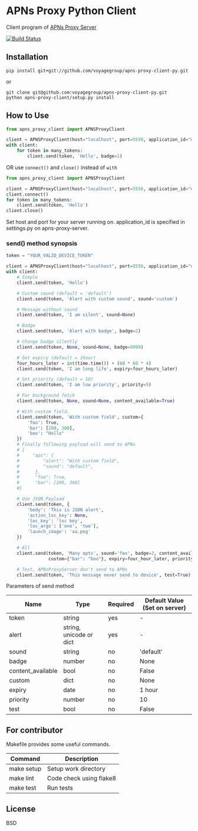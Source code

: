 # APNs Proxy Python Client

Client program of [APNs Proxy Server](https://github.com/voyagegroup/apns-proxy-server)

[![Build Status](https://travis-ci.org/voyagegroup/apns-proxy-client-py.png?branch=master)](https://travis-ci.org/voyagegroup/apns-proxy-client-py)

## Installation

```
pip install git+git://github.com/voyagegroup/apns-proxy-client-py.git
```

or

```
git clone git@github.com:voyagegroup/apns-proxy-client-py.git
python apns-proxy-client/setup.py install
```

## How to Use

```python
from apns_proxy_client import APNSProxyClient

client = APNSProxyClient(host="localhost", port=5556, application_id="myapp")
with client:
    for token in many_tokens:
        client.send(token, 'Hello', badge=1)
```

OR use ```connect()``` and ```close()``` instead of ```with```

```python
from apns_proxy_client import APNSProxyClient

client = APNSProxyClient(host="localhost", port=5556, application_id="myapp")
client.connect()
for token in many_tokens:
    client.send(token, 'Hello')
client.close()
```

Set host and port for your server running on. application_id is specified in settings.py on apns-proxy-server.

### send() method synopsis

```python
token = "YOUR_VALID_DEVICE_TOKEN"

client = APNSProxyClient(host="localhost", port=5556, application_id="myapp")
with client:
    # Simple
    client.send(token, 'Hello')

    # Custom sound (default = 'default')
    client.send(token, 'Alert with custom sound', sound='custom')

    # Message without sound
    client.send(token, 'I am silent', sound=None)

    # Badge
    client.send(token, 'Alert with badge', badge=2)

    # Change badge silently
    client.send(token, None, sound=None, badge=9999)

    # Set expiry (default = 1hour)
    four_hours_later = int(time.time()) + (60 * 60 * 4)
    client.send(token, 'I am long life', expiry=four_hours_later)

    # Set priority (default = 10)
    client.send(token, 'I am low priority', priority=5)

    # For background fetch
    client.send(token, None, sound=None, content_available=True)

    # With custom field.
    client.send(token, 'With custom field', custom={
        'foo': True,
        'bar': [200, 300],
        'boo': "Hello"
    })
    # Finally following payload will send to APNs
    # {
    #     "aps": {
    #         "alert": "With custom field",
    #         "sound": "default",
    #      },
    #      "foo": True,
    #      "bar": [200, 300]
    #}

    # Use JSON Payload
    client.send(token, {
        'body': 'This is JSON alert',
        'action_loc_key': None,
        'loc_key': 'loc key',
        'loc_args': ['one', 'two'],
        'launch_image': 'aa.png'
    })

    # All
    client.send(token, 'Many opts', sound='foo', badge=2, content_available=True,
                custom={"bar": "boo"}, expiry=four_hour_later, priority=5)

    # Test. APNsProxyServer don't send to APNs
    client.send(token, 'This message never send to device', test=True)
```

Parameters of send method

Name | Type | Required | Default Value (Set on server)
--- | --- | --- | ---
token | string | yes | -
alert | string, unicode or dict | yes | -
sound | string | no | 'default'
badge | number | no | None
content_available | bool | no | False
custom | dict | no | None
expiry | date | no | 1 hour
priority | number | no | 10
test | bool | no | False

## For contributor

Makefile provides some useful commands.

Command | Description
--- | ---
make setup | Setup work directory
make lint | Code check using flake8
make test | Run tests

## License

BSD

